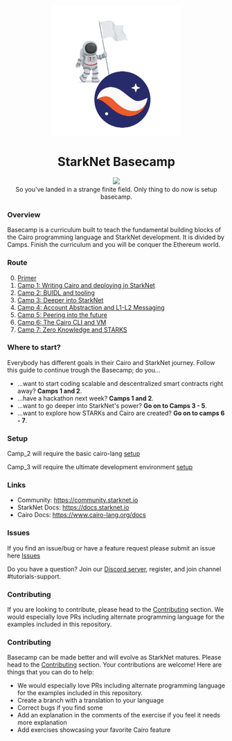<div align="center">
    <img src="./misc/basecamp.png" style="width: 300px">
    <h1>StarkNet Basecamp</h1>
</div>

<p align="center">
    <a href="https://starkware.co/">
        <img src="https://img.shields.io/badge/powered_by-StarkWare-navy">
    </a>
    <br>
    <span>
        So you've landed in a strange finite field. Only thing to do now is setup basecamp.
    </span>
</p>

### Overview

Basecamp is a curriculum built to teach the fundamental building blocks of the Cairo programming language and StarkNet development. It is divided by Camps. Finish the curriculum and you will be conquer the Ethereum world.


### Route

0. [Primer](./primer/README.md)
1. [Camp 1: Writing Cairo and deploying in StarkNet](./camp_1/README.md)
2. [Camp 2: BUIDL and tooling](./camp_2/README.md)
3. [Camp 3: Deeper into StarkNet](./camp_3/README.md)
4. [Camp 4: Account Abstraction and L1-L2 Messaging](./camp_4/README.md)
5. [Camp 5: Peering into the future](./camp_5/README.md)
6. [Camp 6: The Cairo CLI and VM](./camp_6/README.md)
7. [Camp 7: Zero Knowledge and STARKS](./camp_7/README.md)

### Where to start?

Everybody has different goals in their Cairo and StarkNet journey. Follow this guide to continue trough the Basecamp; do you...

* ...want to start coding scalable and descentralized smart contracts right away? **Camps 1 and 2**.
* ...have a hackathon next week? **Camps 1 and 2**.
* ...want to go deeper into StarkNet's power? **Go on to Camps 3 - 5**.
* ...want to explore how STARKs and Cairo are created? **Go on to camps 6 - 7**.

### Setup

Camp_2 will require the basic cairo-lang [setup](https://www.cairo-lang.org/docs/quickstart.html)

Camp_3 will require the ultimate development environment [setup](https://medium.com/starknet-edu/the-ultimate-starknet-dev-environment-716724aef4a7)

### Links

- Community: <https://community.starknet.io>
- StarkNet Docs: <https://docs.starknet.io>
- Cairo Docs: <https://www.cairo-lang.org/docs>

### Issues

If you find an issue/bug or have a feature request please submit an issue here
[Issues](https://github.com/starknet-edu/basecamp/issues)

Do you have a question? Join our [Discord server](https://starknet.io/discord), register, and join channel #tutorials-support.

### Contributing

If you are looking to contribute, please head to the
[Contributing](https://github.com/starknet-edu/basecamp/blob/main/CONTRIBUTING.md) section. We would especially love PRs including alternate programming language for the examples included in this repository.

### Contributing

Basecamp can be made better and will evolve as StarkNet matures. Please head to the
[Contributing](https://github.com/starknet-edu/basecamp/blob/main/CONTRIBUTING.md) section. Your contributions are welcome! Here are things that you can do to help:

- We would especially love PRs including alternate programming language for the examples included in this repository.
- Create a branch with a translation to your language
- Correct bugs if you find some
- Add an explanation in the comments of the exercise if you feel it needs more explanation
- Add exercises showcasing your favorite Cairo feature
